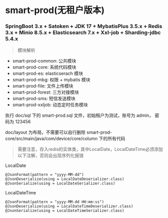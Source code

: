 # smart-prod(无租户版本)

### SpringBoot 3.x + Satoken + JDK 17 + MybatisPlus 3.5.x + Redis 3.x + Minio 8.5.x + Elasticsearch 7.x + Xxl-job + Sharding-jdbc 5.4.x

> 模块解析

* smart-prod-common: 公共模块
* smart-prod-core: 系统代码模块
* smart-prod-es: elasticserach 模块
* smart-prod-mbg: 权限 + mybatis 模块
* smart-prod-file: 文件上传模块
* smart-prod-forest: 三方对接模块
* smart-prod-sms: 短信发送模块
* smart-prod-xxljob: 动态定时任务模块

执行 doc/sql 下的 smart-prod.sql 文件，初始租户为测试，账号为 admin， 密码为 123456

doc/layout 为布局，不需要可以自行删除 smart-prod-core/src/main/java/com/device/core/column 下的所有代码

> 需要注意，存入redis的实体类，其中LocalDate，LocalDateTime必须添加以下注解，否则会出现序列化报错

LocalDate
```
@JsonFormat(pattern = "yyyy-MM-dd")
@JsonDeserialize(using = LocalDateDeserializer.class)
@JsonSerialize(using = LocalDateSerializer.class)
```

LocalDateTime
```
@JsonFormat(pattern = "yyyy-MM-dd HH:mm:ss")
@JsonDeserialize(using = LocalDateTimeDeserializer.class)
@JsonSerialize(using = LocalDateTimeSerializer.class)
```
